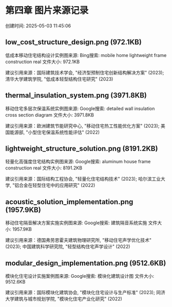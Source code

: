 # 第四章 图片来源记录

创建时间: 2025-05-03 11:45:06

## low_cost_structure_design.png (972.1KB)

低成本移动住宅结构设计实例图来源:
Bing搜索: mobile home lightweight frame construction real
文件大小: 972.1KB

建议引用来源：国际建筑技术学会, "经济型预制住宅创新结构解决方案" (2023); 清华大学建筑学院, "低成本轻型结构住宅研究" (2023)

## thermal_insulation_system.png (3971.8KB)

移动住宅多层次保温系统实例图来源:
Google搜索: detailed wall insulation cross section diagram
文件大小: 3971.8KB

建议引用来源：欧洲建筑节能研究中心, "移动住宅热工性能优化方案" (2023); 美国能源部, "小型住宅保温系统性能评估" (2022)

## lightweight_structure_solution.png (8191.2KB)

轻量化高强度住宅结构实例图来源:
Google搜索: aluminum house frame construction real
文件大小: 8191.2KB

建议引用来源：国际结构工程协会, "轻量化住宅结构技术" (2023); 哈尔滨工业大学, "铝合金在轻型住宅中的应用研究" (2022)

## acoustic_solution_implementation.png (1957.9KB)

移动住宅隔音解决方案实施实例图来源:
Google搜索: 建筑隔音系统实施
文件大小: 1957.9KB

建议引用来源：德国弗劳恩霍夫建筑物理研究所, "移动住宅声学优化技术" (2023); 中国建筑科学研究院, "轻型结构住宅声学设计" (2022)

## modular_design_implementation.png (9512.6KB)

模块化住宅设计实施案例图来源:
Google搜索: 模块化建筑设计图
文件大小: 9512.6KB

建议引用来源：国际模块化建筑协会, "模块化住宅设计与生产标准" (2023); 同济大学建筑与城市规划学院, "模块化住宅产业化研究" (2022)

